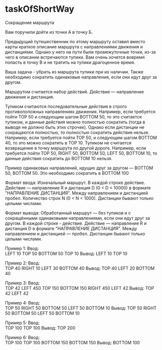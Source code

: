 # taskOfShortWay

Сокращение маршрута

Вам поручили дойти из точки А в точку Б.

Предыдущий путешественник по этому маршруту оставил вместо карты краткое описание маршрута с направлениями движения и дистанциями. Однако у него на пути были промежуточные точки, из-за чего в описании встречаются тупики. Вам очень хочется вовремя попасть в точку B и не тратить на тупики драгоценное время.

Ваша задача - убрать из маршрута тупики при их наличии. Также необходимо сократить одинаковые направления, если они идут друг за другом.

Маршрутом считается набор действий. Действие — направление движения и дистанция.

Тупиком считаются последовательные действия в строго противоположных направлениях движения. Например, если требуется пойти TOP 50 и следующим шагом BOTTOM 50, то это считается тупиком, и данные действия можно полностью сократить (тогда в выводе не должно быть этих строчек). Однако если дистанции не сокращаются полностью, то полностью сократить действия нельзя. Например, если требуется пойти TOP 50, и следующим шагом BOTTOM 40, то это можно сократить в TOP 10.
Тупиком не считается возвращение в точку маршрута по другой дороге. Например, если требуется пойти TOP 50, RIGHT 50, BOTTOM 50, LEFT 50, BOTTOM 10, то данные действия сократить до BOTTOM 10 нельзя.

Пример одинаковых направлений, идущих друг за другом — BOTTOM 50, BOTTOM 50. Это необходимо сократить в BOTTOM 100

Формат ввода:
Изначальный маршрут.
В каждой строке действие. Действие — направление R и дистанция D (0 < D < 10000) в формате "НАПРАВЛЕНИЕ ДИСТАНЦИЯ". Между направлением и дистанцией пробел.
Количество строк N (0 < N < 1000).
Дистанции бывают только целыми числами.

Формат вывода:
Обработанный маршрут — без тупиков и с сокращёнными одинаковыми направлениями, если они идут друг за другом.
В каждой строке - действие. Действие — направление R и дистанция D в формате "НАПРАВЛЕНИЕ ДИСТАНЦИЯ". Между направлением и дистанцией — пробел.
Дистанции бывают только целыми числами.


Пример 1:
Ввод:	
LEFT 10
TOP 50
BOTTOM 50
TOP 10
Вывод:
LEFT 10
TOP 10

Пример 2:
Ввод:	
TOP 40
RIGHT 10
LEFT 30
BOTTOM 40
Вывод:
TOP 40
LEFT 20
BOTTOM 40

Пример 3:
Ввод:	
TOP 42
LEFT 450
TOP 150
BOTTOM 150
RIGHT 450
LEFT 42
Вывод:
TOP 42
LEFT 42

Пример 4:
Ввод:	
TOP 50
RIGHT 50
BOTTOM 50
LEFT 50
BOTTOM 10
Вывод:
TOP 50
RIGHT 50
BOTTOM 50
LEFT 50
BOTTOM 10

Пример 5:
Ввод:	
TOP 100
TOP 100
Вывод:
TOP 200

Пример 6:
Ввод:	
TOP 100
TOP 100
BOTTOM 150
BOTTOM 150
Вывод:
BOTTOM 100
